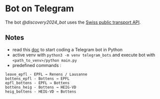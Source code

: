 # Bot on Telegram

The bot *@discovery2024_bot* uses the [Swiss public transport API](https://transport.opendata.ch/).

## Notes

- read this [doc](https://tjtanjin.medium.com/how-to-build-a-telegram-bot-a-beginners-step-by-step-guide-c671ce027c55) to start coding a Telegram bot in Python
- active venv with `python3 -m venv telegram_bots` and execute bot with `<path_to_venv>/python main.py`
- predefined commands :
```
leave_epfl - EPFL → Renens / Lausanne
bottens_epfl - Bottens → EPFL
epfl_bottens - EPFL → Bottens
bottens_heig - Bottens → HEIG-VD
heig_bottens - HEIG-VD → Bottens
```

